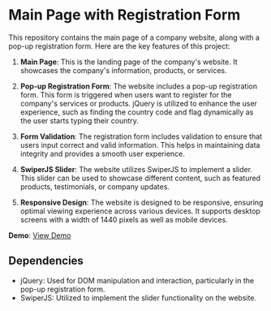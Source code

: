 # Main Page with Registration Form

This repository contains the main page of a company website, along with a pop-up registration form. Here are the key features of this project:

1. **Main Page**: This is the landing page of the company's website. It showcases the company's information, products, or services.

2. **Pop-up Registration Form**: The website includes a pop-up registration form. This form is triggered when users want to register for the company's services or products. jQuery is utilized to enhance the user experience, such as finding the country code and flag dynamically as the user starts typing their country.

3. **Form Validation**: The registration form includes validation to ensure that users input correct and valid information. This helps in maintaining data integrity and provides a smooth user experience.

4. **SwiperJS Slider**: The website utilizes SwiperJS to implement a slider. This slider can be used to showcase different content, such as featured products, testimonials, or company updates.

5. **Responsive Design**: The website is designed to be responsive, ensuring optimal viewing experience across various devices. It supports desktop screens with a width of 1440 pixels as well as mobile devices.

**Demo**: [View Demo](https://leonidshamarin.github.io/mainpageWithregistrationForm/)

## Dependencies

- jQuery: Used for DOM manipulation and interaction, particularly in the pop-up registration form.
- SwiperJS: Utilized to implement the slider functionality on the website.

